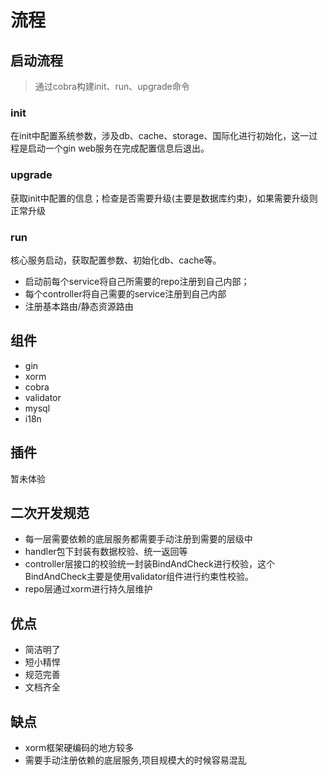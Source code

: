 # 流程

## 启动流程
> 通过cobra构建init、run、upgrade命令
>
### init
在init中配置系统参数，涉及db、cache、storage、国际化进行初始化，这一过程是启动一个gin web服务在完成配置信息后退出。
### upgrade
获取init中配置的信息；检查是否需要升级(主要是数据库约束)，如果需要升级则正常升级
### run
核心服务启动，获取配置参数、初始化db、cache等。
* 启动前每个service将自己所需要的repo注册到自己内部；
* 每个controller将自己需要的service注册到自己内部
* 注册基本路由/静态资源路由

## 组件
* gin
* xorm
* cobra
* validator
* mysql
* i18n

## 插件
暂未体验

## 二次开发规范
* 每一层需要依赖的底层服务都需要手动注册到需要的层级中
* handler包下封装有数据校验、统一返回等
* controller层接口的校验统一封装BindAndCheck进行校验，这个BindAndCheck主要是使用validator组件进行约束性校验。
* repo层通过xorm进行持久层维护

## 优点
* 简洁明了
* 短小精悍
* 规范完善
* 文档齐全

## 缺点
* xorm框架硬编码的地方较多
* 需要手动注册依赖的底层服务,项目规模大的时候容易混乱
